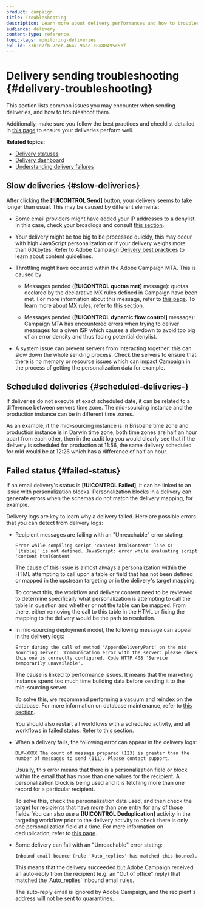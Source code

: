 ```yaml
---
product: campaign
title: Troubleshooting
description: Learn more about delivery performances and how to troubleshoot issues related to delivery monitoring
audience: delivery
content-type: reference
topic-tags: monitoring-deliveries
exl-id: 37b1d7fb-7ceb-4647-9aac-c8a80495c5bf
---
```

# Delivery sending troubleshooting {#delivery-troubleshooting}

This section lists common issues you may encounter when sending deliveries, and how to troubleshoot them.

Additionally, make sure you follow the best practices and checklist detailed in [this page](delivery-performances.md) to ensure your deliveries perform well.

**Related topics:**

* [Delivery statuses](delivery-statuses.md)
* [Delivery dashboard](delivery-dashboard.md)
* [Understanding delivery failures](understanding-delivery-failures.md)

## Slow deliveries {#slow-deliveries}

After clicking the **[!UICONTROL Send]** button, your delivery seems to take longer than usual. This may be caused by different elements:

* Some email providers might have added your IP addresses to a denylist. In this case, check your broadlogs and consult [this section](about-deliverability.md).

* Your delivery might be too big to be processed quickly, this may occur with high JavaScript personalization or if your delivery weighs more than 60kbytes. Refer to Adobe Campaign [Delivery best practices](delivery-best-practices.md) to learn about content guidelines.

* Throttling might have occurred within the Adobe Campaign MTA. This is caused by:

    * Messages pended (**[!UICONTROL quotas met]** message): quotas declared by the declarative MX rules defined in Campaign have been met. For more information about this message, refer to [this page](deliverability-faq.md). To learn more about MX rules, refer to [this section](../../../v7/installation/using/email-deliverability.md#about-mx-rules).

    * Messages pended (**[!UICONTROL dynamic flow control]** message): Campaign MTA has encountered errors when trying to deliver messages for a given ISP which causes a slowdown to avoid too big of an error density and thus facing potential denylist.

* A system issue can prevent servers from interacting together: this can slow down the whole sending process. Check the servers to ensure that there is no memory or resource issues which can impact Campaign in the process of getting the personalization data for example.

## Scheduled deliveries {#scheduled-deliveries-}

If deliveries do not execute at exact scheduled date, it can be related to a difference between servers time zone. The mid-sourcing instance and the production instance can be in different time zones.

As an example, if the mid-sourcing instance is in Brisbane time zone and production instance is in Darwin time zone, both time zones are half an hour apart from each other, then in the audit log you would clearly see that if the delivery is scheduled for production at 11:56, the same delivery scheduled for mid would be at 12:26 which has a difference of half an hour.

## Failed status {#failed-status}

If an email delivery's status is **[!UICONTROL Failed]**, it can be linked to an issue with personalization blocks. Personalization blocks in a delivery can generate errors when the schemas do not match the delivery mapping, for example.

Delivery logs are key to learn why a delivery failed. Here are possible errors that you can detect from delivery logs:

* Recipient messages are failing with an "Unreachable" error stating:

  ```
  Error while compiling script 'content htmlContent' line X: `[table]` is not defined. JavaScript: error while evaluating script 'content htmlContent
  ```

  The cause of this issue is almost always a personalization within the HTML attempting to call upon a table or field that has not been defined or mapped in the upstream targeting or in the delivery's target mapping.

  To correct this, the workflow and delivery content need to be reviewed to determine specifically what personalization is attempting to call the table in question and whether or not the table can be mapped. From there, either removing the call to this table in the HTML or fixing the mapping to the delivery would be the path to resolution.

* In mid-sourcing deployment model, the following message can appear in the delivery logs:

  ```
  Error during the call of method 'AppendDeliveryPart' on the mid sourcing server: 'Communication error with the server: please check this one is correctly configured. Code HTTP 408 'Service temporarily unavailable'.
  ```

  The cause is linked to performance issues. It means that the marketing instance spend too much time building data before sending it to the mid-sourcing server.

  To solve this, we recommend performing a vacuum and reindex on the database. For more information on database maintenance, refer to [this section](../../production/using/recommendations.md).

  You should also restart all workflows with a scheduled activity, and all workflows in failed status. Refer to [this section](../../workflow/using/scheduler.md).

* When a delivery fails, the following error can appear in the delivery logs:

  ```
  DLV-XXXX The count of message prepared (123) is greater than the number of messages to send (111). Please contact support.
  ```

  Usually, this error means that there is a personalization field or block within the email that has more than one values for the recipient. A personalization block is being used and it is fetching more than one record for a particular recipient.

  To solve this, check the personalization data used, and then check the target for recipients that have more than one entry for any of those fields. You can also use a **[!UICONTROL Deduplication]** activity in the targeting workflow prior to the delivery activity to check there is only one personalization field at a time. For more information on deduplication, refer to [this page](../../workflow/using/deduplication.md).

* Some delivery can fail with an "Unreachable" error stating: 

  ```
  Inbound email bounce (rule 'Auto_replies' has matched this bounce).
  ```

  This means that the delivery succeeded but Adobe Campaign received an auto-reply from the recipient (e.g. an "Out of office" reply) that matched the 'Auto_replies' inbound email rules.
  
  The auto-reply email is ignored by Adobe Campaign, and the recipient's address will not be sent to quarantines.
